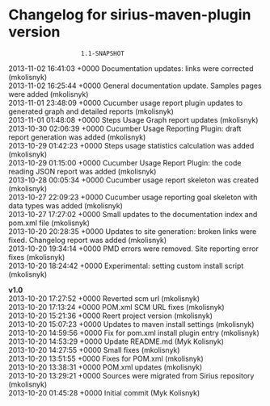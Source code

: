 # Changelog for sirius-maven-plugin version
						1.1-SNAPSHOT

2013-11-02 16:41:03 +0000    Documentation updates: links were corrected (mkolisnyk)  
2013-11-02 16:25:44 +0000    General documentation update. Samples pages were added (mkolisnyk)  
2013-11-01 23:48:09 +0000    Cucumber usage report plugin updates to generated graph and detailed
reports (mkolisnyk)  
2013-11-01 01:48:08 +0000    Steps Usage Graph report updates (mkolisnyk)  
2013-10-30 02:06:39 +0000    Cucumber Usage Reporting Plugin: draft report generation was added (mkolisnyk)  
2013-10-29 01:42:23 +0000    Steps usage statistics calculation was added (mkolisnyk)  
2013-10-29 01:15:00 +0000    Cucumber Usage Report Plugin: the code reading JSON report was added (mkolisnyk)  
2013-10-28 00:05:34 +0000    Cucumber usage report skeleton was created (mkolisnyk)  
2013-10-27 22:09:23 +0000    Cucumber usage reporting goal skeleton with data types was added (mkolisnyk)  
2013-10-27 17:27:02 +0000    Small updates to the documentation index and pom.xml file (mkolisnyk)  
2013-10-20 20:28:35 +0000    Updates to site generation: broken links were fixed. Changelog report
was added (mkolisnyk)  
2013-10-20 19:34:14 +0000    PMD errors were removed. Site reporting error fixes (mkolisnyk)  
2013-10-20 18:24:42 +0000    Experimental: setting custom install script
 (mkolisnyk)  

**v1.0**  
2013-10-20 17:27:52 +0000    Reverted scm url
 (mkolisnyk)  
2013-10-20 17:13:24 +0000    POM.xml SCM URL fixes
 (mkolisnyk)  
2013-10-20 15:21:36 +0000    Reert project version (mkolisnyk)  
2013-10-20 15:07:23 +0000    Updates to maven install settings (mkolisnyk)  
2013-10-20 14:59:56 +0000    Fix for pom.xml install plugin entry (mkolisnyk)  
2013-10-20 14:53:29 +0000    Update README.md (Myk Kolisnyk)  
2013-10-20 14:27:55 +0000    Small fixes (mkolisnyk)  
2013-10-20 13:51:55 +0000    Fixes for POM.xml (mkolisnyk)  
2013-10-20 13:38:31 +0000    POM.xml updates (mkolisnyk)  
2013-10-20 13:29:21 +0000    Sources were migrated from Sirius repository (mkolisnyk)  
2013-10-20 01:45:28 +0000    Initial commit
 (Myk Kolisnyk)  
